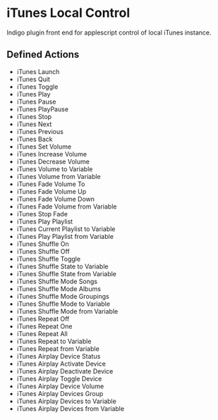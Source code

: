 # iTunes Local Control

Indigo plugin front end for applescript control of local iTunes instance.

## Defined Actions

* iTunes Launch
* iTunes Quit
* iTunes Toggle
* iTunes Play
* iTunes Pause
* iTunes PlayPause
* iTunes Stop
* iTunes Next
* iTunes Previous
* iTunes Back
* iTunes Set Volume
* iTunes Increase Volume
* iTunes Decrease Volume
* iTunes Volume to Variable
* iTunes Volume from Variable
* iTunes Fade Volume To
* iTunes Fade Volume Up
* iTunes Fade Volume Down
* iTunes Fade Volume from Variable
* iTunes Stop Fade
* iTunes Play Playlist
* iTunes Current Playlist to Variable
* iTunes Play Playlist from Variable
* iTunes Shuffle On
* iTunes Shuffle Off
* iTunes Shuffle Toggle
* iTunes Shuffle State to Variable
* iTunes Shuffle State from Variable
* iTunes Shuffle Mode Songs
* iTunes Shuffle Mode Albums
* iTunes Shuffle Mode Groupings
* iTunes Shuffle Mode to Variable
* iTunes Shuffle Mode from Variable
* iTunes Repeat Off
* iTunes Repeat One
* iTunes Repeat All
* iTunes Repeat to Variable
* iTunes Repeat from Variable
* iTunes Airplay Device Status
* iTunes Airplay Activate Device
* iTunes Airplay Deactivate Device
* iTunes Airplay Toggle Device
* iTunes Airplay Device Volume
* iTunes Airplay Devices Group
* iTunes Airplay Devices to Variable
* iTunes Airplay Devices from Variable
